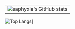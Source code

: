
<table border="0">
<tr>
<td valign="top">
<img src="https://github-readme-stats.vercel.app/api?username=saphyxia&count_private=true&theme=swift&show_icons=true" alt="saphyxia's GitHub stats"  />
</td>
</tr>
</table>

![Top Langs](https://github-readme-stats.vercel.app/api/top-langs/?username=anuraghazra&layout=compact)]

